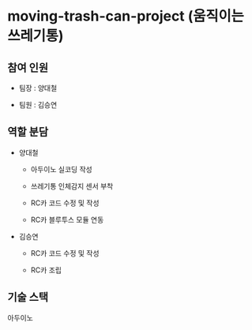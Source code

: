 # moving-trash-can-project (움직이는 쓰레기통)

## 참여 인원

- 팀장 : 양대철

- 팀원 : 김승연

## 역할 분담

- 양대철

  - 아두이노 실코딩 작성

  - 쓰레기통 인체감지 센서 부착

  - RC카 코드 수정 및 작성

  - RC카 블루투스 모듈 연동

- 김승연

  - RC카 코드 수정 및 작성

  - RC카 조립
 


## 기술 스택

아두이노


